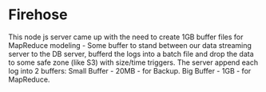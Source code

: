 # Firehose

This node js server came up with the need to create 1GB buffer files for MapReduce modeling - 
Some buffer to stand between our data streaming server to the DB server, bufferd the logs into a batch file and drop the data to some safe zone (like S3) with size/time triggers.
The server append each log into 2 buffers:
Small Buffer  - 20MB  - for Backup.
Big Buffer    - 1GB   - for MapReduce.

 
